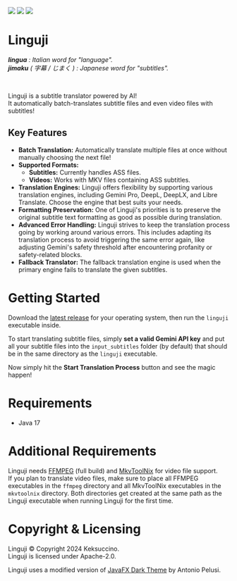 <a href="https://discord.gg/rhayah27GC"><img src="https://img.shields.io/discord/704163135787106365?style=flat&label=Discord&labelColor=%234260f5&color=%2382aeff" /></a> <a href="https://paypal.me/TimSchroeter"><img src="https://img.shields.io/badge/Donate%20via%20PayPal-%233d91ff?style=flat" /></a> <a href="https://www.patreon.com/keksuccino"><img src="https://img.shields.io/badge/Support%20me%20on%20Patreon-%23ff9b3d?style=flat" /></a>

# Linguji

_**lingua** : Italian word for "language"._<br>
_**jimaku** ( 字幕 / じまく ) : Japanese word for "subtitles"._

<br>

Linguji is a subtitle translator powered by AI!<br>
It automatically batch-translates subtitle files and even video files with subtitles!

## Key Features

- **Batch Translation:** Automatically translate multiple files at once without manually choosing the next file!
- **Supported Formats:**
  - **Subtitles:** Currently handles ASS files.
  - **Videos:** Works with MKV files containing ASS subtitles.
- **Translation Engines:** Linguji offers flexibility by supporting various translation engines, including Gemini Pro, DeepL, DeepLX, and Libre Translate. Choose the engine that best suits your needs.
- **Formatting Preservation:** One of Linguji's priorities is to preserve the original subtitle text formatting as good as possible during translation.
- **Advanced Error Handling:** Linguji strives to keep the translation process going by working around various errors. This includes adapting its translation process to avoid triggering the same error again, like adjusting Gemini's safety threshold after encountering profanity or safety-related blocks.
- **Fallback Translator:** The fallback translation engine is used when the primary engine fails to translate the given subtitles.

# Getting Started

Download the [latest release](https://github.com/Keksuccino/Linguji/releases) for your operating system, then run the `linguji` executable inside.

To start translating subtitle files, simply **set a valid Gemini API key** and put all your subtitle files into the `input_subtitles` folder (by default) that should be in the same directory as the `linguji` executable.

Now simply hit the **Start Translation Process** button and see the magic happen!

# Requirements

- Java 17

# Additional Requirements

Linguji needs [FFMPEG](https://www.gyan.dev/ffmpeg/builds/) (full build) and [MkvToolNix](https://mkvtoolnix.download/downloads.html) for video file support.<br>
If you plan to translate video files, make sure to place all FFMPEG executables in the `ffmpeg` directory and all MkvToolNix executables in the `mkvtoolnix` directory. Both directories get created at the same path as the Linguji executable when running Linguji for the first time.

# Copyright & Licensing

Linguji © Copyright 2024 Keksuccino.<br>
Linguji is licensed under Apache-2.0.

Linguji uses a modified version of [JavaFX Dark Theme](https://github.com/antoniopelusi/JavaFX-Dark-Theme) by Antonio Pelusi.
